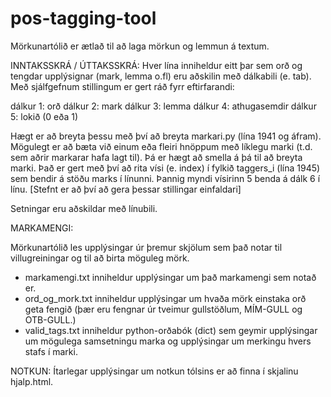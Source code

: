 # pos-tagging-tool
Mörkunartólið er ætlað til að laga mörkun og lemmun á textum. 

INNTAKSSKRÁ / ÚTTAKSSKRÁ:
Hver lína inniheldur eitt þar sem orð og tengdar upplýsignar (mark, lemma o.fl) eru aðskilin með dálkabili (e. tab). 
Með sjálfgefnum stillingum er gert ráð fyrr eftirfarandi:

dálkur 1: orð 
dálkur 2: mark 
dálkur 3: lemma
dálkur 4: athugasemdir
dálkur 5: lokið (0 eða 1)

Hægt er að breyta þessu með því að breyta markari.py (lína 1941 og áfram).
Mögulegt er að bæta við einum eða fleiri hnöppum með líklegu marki (t.d. sem aðrir markarar hafa lagt til). 
Þá er hægt að smella á þá til að breyta marki. Það er gert með því að rita vísi (e. index) í fylkið taggers_i 
(lína 1945) sem bendir á stöðu marks í línunni. 
Þannig myndi vísirinn 5 benda á dálk 6 í línu. [Stefnt er að því að gera þessar stillingar einfaldari]

Setningar eru aðskildar með línubili.

MARKAMENGI:

Mörkunartólið les upplýsingar úr þremur skjölum sem það notar til villugreiningar og til að birta möguleg mörk.
- markamengi.txt inniheldur upplýsingar um það markamengi sem notað er.
- ord_og_mork.txt  inniheldur upplýsingar um hvaða mörk einstaka orð geta fengið (þær eru fengnar úr tveimur 
gullstöðlum, MÍM-GULL og OTB-GULL.)
- valid_tags.txt inniheldur python-orðabók (dict) sem geymir upplýsingar um mögulega samsetningu marka og 
upplýsingar um merkingu hvers stafs í marki.

NOTKUN:
Ítarlegar upplýsingar um notkun tólsins er að finna í skjalinu hjalp.html.







